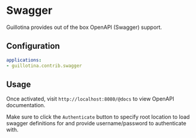 # Swagger

Guillotina provides out of the box OpenAPI (Swagger) support.

## Configuration

```yaml
applications:
- guillotina.contrib.swagger
```

## Usage

Once activated, visit `http://localhost:8080/@docs` to view OpenAPI documentation.

Make sure to click the `Authenticate` button to specify root location to load swagger
definitions for and provide username/password to authenticate with.
